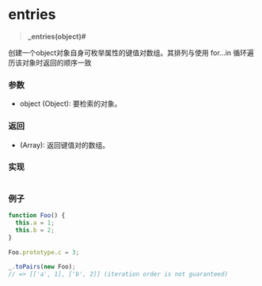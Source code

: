 # entries

> <b>_entries(object)#</b>

创建一个object对象自身可枚举属性的键值对数组。其排列与使用 for...in 循环遍历该对象时返回的顺序一致

### 参数

* object (Object):  要检索的对象。

### 返回

* (Array): 返回键值对的数组。

### 实现

```js

```

### 例子

```js
function Foo() {
  this.a = 1;
  this.b = 2;
}
 
Foo.prototype.c = 3;
 
_.toPairs(new Foo);
// => [['a', 1], ['b', 2]] (iteration order is not guaranteed)
```
